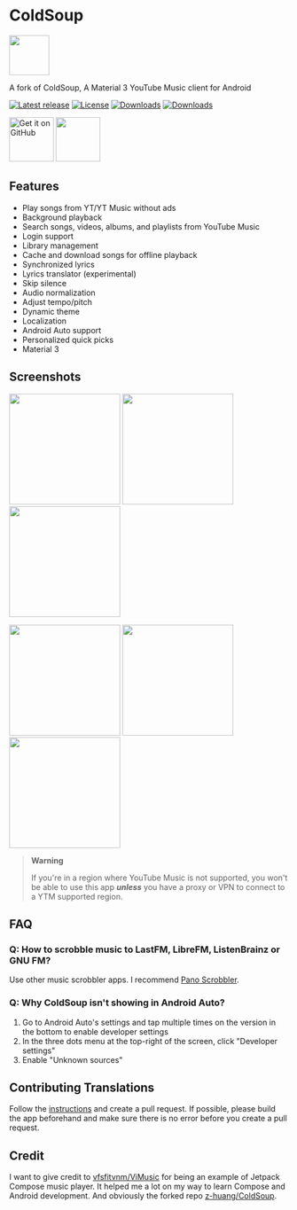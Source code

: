 # ColdSoup

<img src="https://raw.githubusercontent.com/Malopieds/ColdSoup/dev/app/src/main/res/mipmap-xxxhdpi/ic_launcher_round.webp" height="72">

A fork of ColdSoup, A Material 3 YouTube Music client for Android

[![Latest release](https://img.shields.io/github/v/release/Malopieds/ColdSoup?include_prereleases)](https://github.com/Malopieds/ColdSoup/releases)
[![License](https://img.shields.io/github/license/Malopieds/ColdSoup)](https://www.gnu.org/licenses/gpl-3.0)
[![Downloads](https://img.shields.io/github/downloads/Malopieds/ColdSoup/total)](https://github.com/Malopieds/ColdSoup/releases)
[![Downloads](https://img.shields.io/endpoint?url=https://apt.izzysoft.de/fdroid/api/v1/shield/com.moxxaxx.music)](https://apt.izzysoft.de/fdroid/index/apk/com.moxxaxx.music)

[<img src="https://github.com/machiav3lli/oandbackupx/blob/034b226cea5c1b30eb4f6a6f313e4dadcbb0ece4/badge_github.png" alt="Get it on GitHub" height="80">](https://github.com/Malopieds/ColdSoup/releases/latest)
[<img src="https://gitlab.com/IzzyOnDroid/repo/-/raw/master/assets/IzzyOnDroid.png" height="80">](https://apt.izzysoft.de/fdroid/index/apk/com.moxxaxx.music)

<!---[<img src="https://fdroid.gitlab.io/artwork/badge/get-it-on.png" alt="Get it on F-Droid" height="80">](https://f-droid.org/packages/com.zionhuang.music)
[Compare versions](https://github.com/Malopieds/ColdSoup/wiki/App-Versions) --->

## Features

- Play songs from YT/YT Music without ads
- Background playback
- Search songs, videos, albums, and playlists from YouTube Music
- Login support
- Library management
- Cache and download songs for offline playback
- Synchronized lyrics
- Lyrics translator (experimental)
- Skip silence
- Audio normalization
- Adjust tempo/pitch
- Dynamic theme
- Localization
- Android Auto support
- Personalized quick picks
- Material 3

## Screenshots

<p float="left">
  <img src="https://raw.githubusercontent.com/Malopieds/ColdSoup/dev/fastlane/metadata/android/en-US/images/phoneScreenshots/01.png" width="200" />
  <img src="https://raw.githubusercontent.com/Malopieds/ColdSoup/dev/fastlane/metadata/android/en-US/images/phoneScreenshots/02.png" width="200" />
  <img src="https://raw.githubusercontent.com/Malopieds/ColdSoup/dev/fastlane/metadata/android/en-US/images/phoneScreenshots/03.png" width="200" />
</p>
<p float="left">
  <img src="https://raw.githubusercontent.com/Malopieds/ColdSoup/dev/fastlane/metadata/android/en-US/images/phoneScreenshots/04.png" width="200" />
  <img src="https://raw.githubusercontent.com/Malopieds/ColdSoup/dev/fastlane/metadata/android/en-US/images/phoneScreenshots/05.png" width="200" />
  <img src="https://raw.githubusercontent.com/Malopieds/ColdSoup/dev/fastlane/metadata/android/en-US/images/phoneScreenshots/06.png" width="200" />
</p>

> **Warning**
>
>If you're in a region where YouTube Music is not supported, you won't be able to use this app
***unless*** you have a proxy or VPN to connect to a YTM supported region.

## FAQ

### Q: How to scrobble music to LastFM, LibreFM, ListenBrainz or GNU FM?

Use other music scrobbler apps. I
recommend [Pano Scrobbler](https://play.google.com/store/apps/details?id=com.arn.scrobble).

### Q: Why ColdSoup isn't showing in Android Auto?

1. Go to Android Auto's settings and tap multiple times on the version in the bottom to enable
   developer settings
2. In the three dots menu at the top-right of the screen, click "Developer settings"
3. Enable "Unknown sources"

## Contributing Translations

Follow the [instructions](https://developer.android.com/guide/topics/resources/localization) and
create a pull request. If possible, please build the app beforehand and make sure there is no error
before you create a pull request.

<!--- ## Donate

If you like ColdSoup, you're welcome to send a donation. Donations will support the development,
including bug fixes and new features.

<a href="https://liberapay.com/zionhuang"><img src="https://raw.githubusercontent.com/Malopieds/ColdSoup/dev/assets/liberapay.png" alt="Liberapay" height="60" ></a>
<a href="https://www.buymeacoffee.com/zionhuang"><img src="https://raw.githubusercontent.com/Malopieds/ColdSoup/dev/assets/buymeacoffee.png" alt="Liberapay" height="60" ></a> --->

## Credit

I want to give credit to [vfsfitvnm/ViMusic](https://github.com/vfsfitvnm/ViMusic) for being an
example of Jetpack Compose music player. It helped me a lot on my way to learn Compose and
Android development. And obviously the forked repo [z-huang/ColdSoup](https://github.com/z-huang/ColdSoup).

